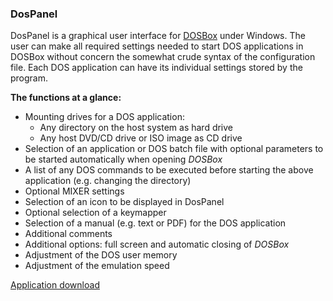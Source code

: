 ### DosPanel
DosPanel is a graphical user interface for [DOSBox](http://www.dosbox.com/) under Windows. 
The user can make all required settings 
needed to start DOS applications in DOSBox without concern the somewhat crude syntax of the 
configuration file. Each DOS application can have its individual settings stored by the program.

**The functions at a glance:**

- Mounting drives for a DOS application:
  - Any directory on the host system as hard drive
  - Any host DVD/CD drive or ISO image as CD drive
- Selection of an application or DOS batch file with optional parameters to be started automatically when opening *DOSBox*
- A list of any DOS commands to be executed before starting the above application (e.g. changing the directory)
- Optional MIXER settings
- Selection of an icon to be displayed in DosPanel
- Optional selection of a keymapper
- Selection of a manual (e.g. text or PDF) for the DOS application
- Additional comments
- Additional options: full screen and automatic closing of *DOSBox*
- Adjustment of the DOS user memory
- Adjustment of the emulation speed

[Application download ](http://www.rathlev-home.de/index-e.html?home-e.html#dospanel)
